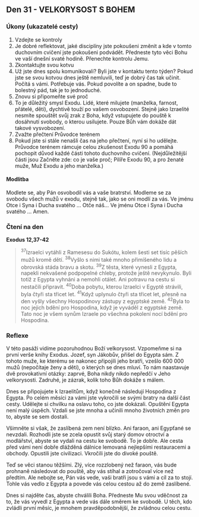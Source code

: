 ## Den 31 - VELKORYSOST S BOHEM

### Úkony (ukazatelé cesty)

1. Vzdejte se kontroly
1. Je dobré reflektovat, jaké disciplíny jste pokoušeni změnit a kde v tomto duchovním cvičení jste pokoušeni podvádět. Předneste tyto věci Bohu ve vaší dnešní svaté hodině. Přenechte kontrolu Jemu.
1. Zkontaktujte svou kotvu
1. Už jste dnes spolu komunikovali? Byli jste v kontaktu tento týden? Pokud jste se svou kotvou dnes ještě nemluvili, teď je dobrý čas tak učinit. Počítá s vámi. Potřebuje vás. Pokud povolíte a on spadne, bude to bolestný pád, tak je to jednoduché.
1. Znovu si připomeňte své proč
1. To je důležitý smysl Exodu. Lidé, které milujete (manželka, farnost, přátelé, děti), dychtivě touží po vašem osvobození. Stejně jako Izraelité nesmíte spouštět svůj zrak z Boha, když vstupujete do pouště k dosáhnutí svobody, o kterou usilujete. Pouze Bůh vám dokáže dát takové vysvobození.
1. Zvažte přečtení Průvodce terénem
1. Pokud jste si stále nenašli čas na jeho přečtení, nyní si ho udělejte. Průvodce terénem rámcuje celou zkušenost Exodu 90 a pomáhá pochopit důvod každé části tohoto duchovního cvičení. (Nejdůležitější části jsou Začněte zde: co je vaše proč; Pilíře Exodu 90, a pro ženaté muže, Muž Exodu a jeho manželka.)

#### Modlitba

Modlete se, aby Pán osvobodil vás a vaše bratrství.
Modleme se za svobodu všech mužů v exodu, stejně tak, jako se oni modlí za vás.
Ve jménu Otce i Syna i Ducha svatého … Otče náš… Ve jménu Otce i Syna i Ducha svatého … Amen.

### Čtení na den

**Exodus 12,37-42**

> <sup>37</sup>Izraelci vytáhli z Ramesesu do Sukótu, kolem šesti set tisíc pěších mužů kromě dětí.
> <sup>38</sup>Vyšlo s nimi také mnoho přimíšeného lidu a obrovská stáda bravu a skotu.
> <sup>39</sup>Z těsta, které vynesli z Egypta, napekli nekvašené podpopelné chleby, protože ještě nevykynulo. Byli totiž z Egypta vyhnáni a nemohli otálet. Ani potravu na cestu si nestačili připravit.
> <sup>40</sup>Doba pobytu, kterou Izraelci v Egyptě strávili, byla čtyři sta třicet let.
> <sup>41</sup>Když uplynulo čtyři sta třicet let, přesně na den vyšly všechny Hospodinovy zástupy z egyptské země.
> <sup>42</sup>Byla to noc jejich bdění pro Hospodina, když je vyváděl z egyptské země. Tato noc je všem synům Izraele po všechna pokolení nocí bdění pro Hospodina.

### Reflexe

V této pasáži vidíme pozoruhodnou Boží velkorysost. Vzpomeňme si na první verše knihy Exodus. Jozef, syn Jákobův,
přišel do Egypta sám. Z tohoto muže, ke kterému se nakonec připojili jeho bratři, vzešlo 600 000 mužů (nepočítaje
ženy a děti), o kterých se dnes mluví. To nám naastavuje dvě provokativní otázky: zaprvé, Boha nikdy nikdo nepředčí
v Jeho velkorysosti. Zadruhé, je zázrak, kolik toho Bůh dokáže s málem.

Dnes se připojujete k Izraelitům, když konečně následují Hospodina z Egypta. Po celém měsíci za vámi jste vykročili
se svými bratry na další část cesty. Udělejte si chvilku na oslavu toho, co jste dokázali. Opuštění Egypta není malý
úspěch. Vzdali se jste mnoha a učinili mnoho životních změn pro to, abyste se sem dostali.

Všimněte si však, že zaslíbená zem není blízko. Ani faraon, ani Egypťané se nevzdali. Rozhodli jste se zcela opustit
svůj starý domov otroctví a modlářství, abyste se vydali na cestu ke svobodě. To je dobře. Ale cesta před vámi není
dobře dlážděná dálnice lemovaná nejlepšími restauracemi a obchody. Opustili jste civilizaci. Vkročili jste do divoké
pouště.

Teď se věci stanou těžšími. Zlý, více rozzlobený než faraon, vás bude prohnaně následovat do pouště, aby vás stíhal a
zotročoval více než předtím. Ale nebojte se, Pán vás vede, vaši bratři jsou s vámi a cíl za to stojí. Tohle vás vedlo
z Egypta a povede vás celou cestou až do země zaslíbené.

Dnes si najděte čas, abyste chválili Boha. Předneste Mu svou vděčnost za to, že vás vyvedl z Egypta a vede vás dále
směrem ke svobodě. U těch, kdo zvládli první měsíc, je mnohem pravděpodobnější, že zvládnou celou cestu.
